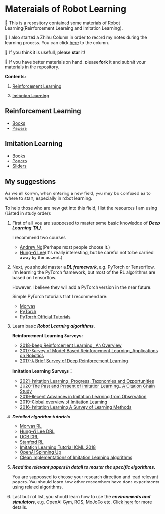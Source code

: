 # Materaials of Robot Learning

:loudspeaker: This is a repository contained some materials of Robot Learning(Reinforcement Learning and Imitation Learning). 

:beer: I also started a Zhihu Column in order to record my notes during the learning process. You can click [here](https://www.zhihu.com/column/c_1400541332461391872) to the column.

:pray: If you think it is usefull, please **star** it!

:raising_hand: If you have better materials on hand, please **fork** it and submit your materials in the repository.

**Contents:** 

  1. [Reinforcement Learning](#reinforcement-learning)  
  
  2. [Imitation Learning](#imitation-learning)

 ## Reinforcement Learning
  * [Books](https://github.com/RayYoh/RobotLearning/tree/main/Reinforcement%20Learning/Books)  
  * [Papers](https://github.com/RayYoh/RobotLearning/tree/main/Reinforcement%20Learning/Papers) 
 
 
 ## Imitation Learning
  * [Books](https://github.com/RayYoh/RobotLearning/tree/main/Imitation%20Learning/Books)
  * [Papers](https://github.com/RayYoh/RobotLearning/tree/main/Imitation%20Learning/Papers)
  * [Sliders](https://github.com/RayYoh/RobotLearning/tree/main/Imitation%20Learning/Sliders)
## My suggestions

As we all konwn, when entering a new field, you may be confused as to where to start, especially in robot learning.
 
To help those who are new get into this field, I list the resources I am using (Listed in study order):
 
1. First of all, you are suppoesed to master some basic knowledge of ***Deep Learning (DL)***.
   
   I recommend two courses:  
    * [Andrew Ng](https://www.bilibili.com/video/BV164411b7dx?from=search&seid=3367987119980368879)(Perhaps most people choose it.)
    * [Hung-Yi Lee](https://www.bilibili.com/video/BV1JK4y1D7Wb)(It's really interesting, but be careful not to be carried away by the accent.)
 
2. Next, you should master a ***DL framework***, e.g. PyTorch or Tensorflow. I'm learning the PyTorch framework, but most of the RL algorithms are based on Tensorflow.

   However, I believe they will add a PyTorch version in the near future.

   Simple PyTorch tutorials that I recommend are:
    * [Morvan](https://www.bilibili.com/video/BV1Vx411j7kT)
    * [PyTorch](https://www.bilibili.com/video/BV1Rv411y7oE)
    * [PyTorch Official Tutorials](https://pytorch.org/tutorials/)

3. Learn basic ***Robot Learning algorithms***.  

   **Reinforcement Learning Surveys:**
    * [2018-Deep Reinforcement Learning_ An Overview](https://github.com/RayYoh/RobotLearning/blob/main/Reinforcement%20Learning/Papers/2018-Deep%20Reinforcement%20Learning_%20An%20Overview.pdf)
    * [2017-Survey of Model-Based Reinforcement Learning_ Applications on Robotics](https://github.com/RayYoh/RobotLearning/blob/main/Reinforcement%20Learning/Papers/2017-Survey%20of%20Model-Based%20Reinforcement%20Learning_%20Applications%20on%20Robotics.pdf)
    * [2017-A Brief Survey of Deep Reinforcement Learning](https://github.com/RayYoh/RobotLearning/blob/main/Reinforcement%20Learning/Papers/2017-A%20Brief%20Survey%20of%20Deep%20Reinforcement%20Learning.pdf)  
    
   **Imitation Learning Surveys：**
    * [2021-Imitation Learning_ Progress, Taxonomies and Opportunities](https://github.com/RayYoh/RobotLearning/blob/main/Imitation%20Learning/Papers/2021-Imitation%20Learning_%20Progress%2C%20Taxonomies%20and%20Opportunities.pdf)
    * [2020-The Past and Present of Imitation Learning_ A Citation Chain Study](https://github.com/RayYoh/RobotLearning/blob/main/Imitation%20Learning/Papers/2020-The%20Past%20and%20Present%20of%20Imitation%20Learning_%20A%20Citation%20Chain%20Study.pdf)
    * [2019-Recent Advances in Imitation Learning from Observation](https://github.com/RayYoh/RobotLearning/blob/main/Imitation%20Learning/Papers/2019-Recent%20Advances%20in%20Imitation%20Learning%20from%20Observation.pdf)
    * [2019-Global overview of Imitation Learning](https://github.com/RayYoh/RobotLearning/blob/main/Imitation%20Learning/Papers/2019-Global%20overview%20of%20Imitation%20Learning.pdf)
    * [2016-Imitation Learning A Survey of Learning Methods](https://github.com/RayYoh/RobotLearning/blob/main/Imitation%20Learning/Papers/2016-Imitation%20Learning%20A%20Survey%20of%20Learning%20Methods.pdf)

4. ***Detailed algorithm tutorials***
    * [Morvan RL](https://www.bilibili.com/video/BV13W411Y75P?p=18)
    * [Hung-Yi Lee DRL](https://www.bilibili.com/video/BV1MW411w79n?p=1)
    * [UCB DRL](https://www.bilibili.com/video/BV1dJ411W78A)
    * [Stanford RL](https://www.bilibili.com/video/BV1sb411s7eQ)
    * [Imitation Learning Tutorial ICML 2018](https://www.bilibili.com/video/BV1eb411a7qP)
    * [OpenAI Spinning Up](https://spinningup.openai.com/en/latest/user/running.html)
    * [Clean implementations of Imitation Learning algorithms](https://imitation.readthedocs.io/en/latest/index.html)
  
5. ***Read the relevant papers in detail to master the specific algorithms.***

    You are suppossed to choose your research direction and read relevant papers. You should learn how other researchers have done experiments using related algorithms.
    
6. Last but not list, you should learn how to use the ***environments and simulators***, e.g. OpenAI Gym, ROS, MoJoCo etc. Click [here](https://blog.csdn.net/qq_39816905/article/details/118415701) for more details.
